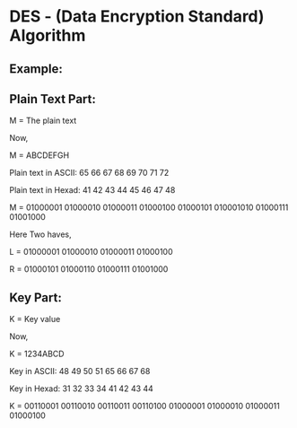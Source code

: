 # DES - (Data Encryption Standard) Algorithm

Example:
-------

Plain Text Part:
---------------

M = The plain text

Now,

M = ABCDEFGH

Plain text in ASCII: 65 66 67 68 69 70 71 72

Plain text in Hexad: 41 42 43 44 45 46 47 48

M = 01000001 01000010 01000011 01000100 01000101 010001010 01000111 01001000

Here Two haves,

L = 01000001 01000010 01000011 01000100

R = 01000101 01000110 01000111 01001000


Key Part:
---------

K = Key value

Now,

K = 1234ABCD

Key in ASCII: 48 49 50 51 65 66 67 68

Key in Hexad: 31 32 33 34 41 42 43 44

K = 00110001 00110010 00110011 00110100 01000001 01000010 01000011 01000100

